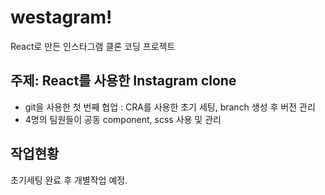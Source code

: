 # westagram!
React로 만든 인스타그램 클론 코딩 프로젝트

## 주제: React를 사용한 Instagram clone

- git을 사용한 첫 번째 협업 : CRA를 사용한 초기 세팅, branch 생성 후 버전 관리
- 4명의 팀원들이 공동 component, scss 사용 및 관리

## 작업현황

초기세팅 완료 후 개별작업 예정.